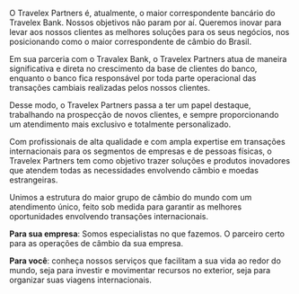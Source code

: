 O Travelex Partners é, atualmente, o maior correspondente bancário do Travelex Bank.
Nossos objetivos não param por aí. Queremos inovar para levar aos nossos clientes as melhores soluções para os seus negócios, nos posicionando como o maior correspondente de câmbio do Brasil.

Em sua parceria com o Travalex Bank, o Travelex Partners atua de maneira significativa e direta no crescimento da base de clientes do banco, enquanto o banco fica responsável por toda parte operacional das transações cambiais realizadas pelos nossos clientes.

Desse modo, o Travelex Partners passa a ter um papel destaque, trabalhando na prospecção de novos clientes, e sempre proporcionando um atendimento mais exclusivo e totalmente personalizado.

Com profissionais de alta qualidade e com ampla expertise em transações internacionais para os segmentos de empresas e de pessoas físicas, o Travelex Partners tem como objetivo trazer soluções e produtos inovadores que atendem todas as necessidades envolvendo câmbio e moedas estrangeiras.

Unimos a estrutura do maior grupo de câmbio do mundo com um atendimento único, feito sob medida para garantir as melhores oportunidades envolvendo transações internacionais.

**Para sua empresa**: Somos especialistas no que fazemos. O parceiro certo para as operações de câmbio da sua empresa.

**Para você**: conheça nossos serviços que facilitam a sua vida ao redor do mundo, seja para investir e movimentar recursos no exterior, seja para organizar suas viagens internacionais.
